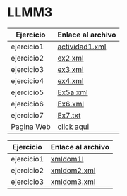 # LLMM3
| Ejercicio   | Enlace al archivo      |
|-------------|------------------------|
| ejercicio1  | [actividad1.xml](XML/actividad1.xml) |
| ejercicio2  | [ex2.xml](XML/ex2.xml)       |
| ejercicio3  | [ex3.xml](XML/ex3.xml)       |
| ejercicio4  | [ex4.xml](XML/ex4.xml)       |
| ejercicio5  | [Ex5a.xml](XML/Ex5a.xml)     |
| ejercicio6  | [Ex6.xml](XML/Ex6.xml)       |
| ejercicio7  | [Ex7.txt](XML/Ex7.txt)       |
| Pagina Web  | [click aqui](https://irakly1982.github.io/ProyectoXML/)|


| Ejercicio   | Enlace al archivo      |
|-------------|------------------------|
| ejercicio1  | [xmldom1l]([XMLDOM/xmldom1.js](https://github.com/irakly1982/LLMM3/blob/2bd938fe26ce703caffee420176ab36d14144089/XML%20DOM/xmldom1.js)) |
| ejercicio2  | [xmldom2.xml]([XMLDOM/xmldom2.js](https://github.com/irakly1982/LLMM3/blob/2bd938fe26ce703caffee420176ab36d14144089/XML%20DOM/xmldom2.js))       |
| ejercicio3  | [xmldom3.xml]([XMLDOM/xmldom3.js](https://github.com/irakly1982/LLMM3/blob/2bd938fe26ce703caffee420176ab36d14144089/XML%20DOM/xmldom3.js))       |
